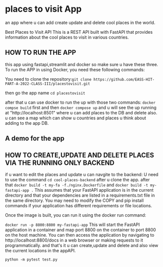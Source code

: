 # places to visit App
an app where u can add create update and delete cool places in the world.

Best Places to Visit API
This is a REST API built with FastAPI that provides information about the cool places to visit in various countries.

## HOW TO RUN THE APP
this app using fastapi,streamlit and docker so make sure u have these three. 
To run the APP in  using Docker, you need these following commands:


You need to clone the repository:```git clone https://github.com/EASS-HIT-PART-A-2022-CLASS-III/placestovisit.git ```

then go the app name ```cd placestovisit```

after that u can use docker to run the up with those two commands:
```docker compse build``` first and then ```docker compose up```
and u will see the up running at "http://localhost:8501" where u can add places to the DB and delete also.
u can see a map which can show u countries and places u think about adding to the app DB.

## A demo for the app 

## HOW TO CREATE,UPDATE AND DELETE PLACES VIA THE RUNNING ONLY BACKEND
if u want to edit the places and update u can navgite to the backend:
U need to use the command ```cd cool-places-backend``` after u clone the app.
after that ```docker build -t my-fa -f./nginx.Dockerfile``` and ```docker build -t my-fastapi-app .``` This assumes that your FastAPI application is in the current directory and that your dependencies are listed in a requirements.txt file in the same directory. You may need to modify the COPY and pip install commands if your application has different requirements or file locations.

Once the image is built, you can run it using the docker run command:

```docker run -p 8800:8800 my-fastapi-app``` This will start the FastAPI application in a container and map port 8800 on the container to port 8800 on the host machine. You can then access the application by navigating to http://localhost:8800/docs in a web browser or making requests to it programmatically.
and that's it u can create,update and delete and also view the current locations in the appAPI.

```python -m pytest test.py```
